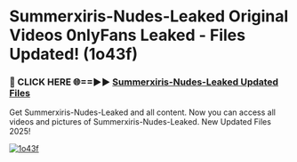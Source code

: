 # Summerxiris-Nudes-Leaked Original Videos 0nlyFans Leaked - Files Updated! (1o43f)

<h3>🔴 CLICK HERE 🌐==►► <a href="https://tinyurl.com/yrmya6cz" rel="nofollow">Summerxiris-Nudes-Leaked Updated Files</a></h3>

Get Summerxiris-Nudes-Leaked and all content. Now you can access all videos and pictures of Summerxiris-Nudes-Leaked. New Updated Files 2025!

[![1o43f](https://i.imgur.com/FMdXYCs.gif)](https://tinyurl.com/yrmya6cz)
